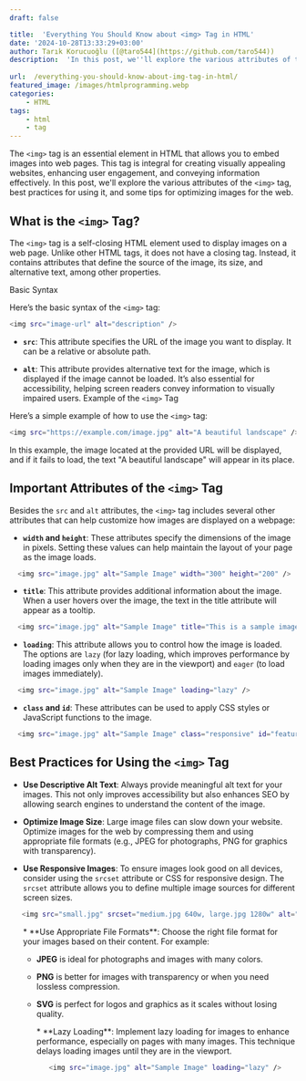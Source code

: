 ```yaml
---
draft: false

title:  'Everything You Should Know about <img> Tag in HTML'
date: '2024-10-28T13:33:29+03:00'
author: Tarık Korucuoğlu ([@taro544](https://github.com/taro544))
description:  'In this post, we''ll explore the various attributes of the "<img>" tag, best practices for using it, and some tips for optimizing images for the web.' 
 
url:  /everything-you-should-know-about-img-tag-in-html/
featured_image: /images/htmlprogramming.webp
categories:
    - HTML
tags:
    - html
    - tag
---
```

The `<img>` tag is an essential element in HTML that allows you to embed images into web pages. This tag is integral for creating visually appealing websites, enhancing user engagement, and conveying information effectively. In this post, we'll explore the various attributes of the `<img>` tag, best practices for using it, and some tips for optimizing images for the web.

## What is the `<img>` Tag?

The `<img>` tag is a self-closing HTML element used to display images on a web page. Unlike other HTML tags, it does not have a closing tag. Instead, it contains attributes that define the source of the image, its size, and alternative text, among other properties.

Basic Syntax

Here’s the basic syntax of the `<img>` tag:
```bash
<img src="image-url" alt="description" />
```
* **`src`**: This attribute specifies the URL of the image you want to display. It can be a relative or absolute path.

* **`alt`**: This attribute provides alternative text for the image, which is displayed if the image cannot be loaded. It’s also essential for accessibility, helping screen readers convey information to visually impaired users.
Example of the `<img>` Tag

Here’s a simple example of how to use the `<img>` tag:
```bash
<img src="https://example.com/image.jpg" alt="A beautiful landscape" />
```

In this example, the image located at the provided URL will be displayed, and if it fails to load, the text "A beautiful landscape" will appear in its place.

## Important Attributes of the `<img>` Tag

Besides the `src` and `alt` attributes, the `<img>` tag includes several other attributes that can help customize how images are displayed on a webpage:
* **`width` and `height`**: These attributes specify the dimensions of the image in pixels. Setting these values can help maintain the layout of your page as the image loads.

```bash
  <img src="image.jpg" alt="Sample Image" width="300" height="200" />
```
* **`title`**: This attribute provides additional information about the image. When a user hovers over the image, the text in the title attribute will appear as a tooltip.

```bash
  <img src="image.jpg" alt="Sample Image" title="This is a sample image." />
```
* **`loading`**: This attribute allows you to control how the image is loaded. The options are `lazy` (for lazy loading, which improves performance by loading images only when they are in the viewport) and `eager` (to load images immediately).

```bash
  <img src="image.jpg" alt="Sample Image" loading="lazy" />
```
* **`class` and `id`**: These attributes can be used to apply CSS styles or JavaScript functions to the image.

```bash
  <img src="image.jpg" alt="Sample Image" class="responsive" id="featured-image" />
```

## Best Practices for Using the `<img>` Tag
* **Use Descriptive Alt Text**: Always provide meaningful alt text for your images. This not only improves accessibility but also enhances SEO by allowing search engines to understand the content of the image.

* **Optimize Image Size**: Large image files can slow down your website. Optimize images for the web by compressing them and using appropriate file formats (e.g., JPEG for photographs, PNG for graphics with transparency).

* **Use Responsive Images**: To ensure images look good on all devices, consider using the `srcset` attribute or CSS for responsive design. The `srcset` attribute allows you to define multiple image sources for different screen sizes.

```bash
   <img src="small.jpg" srcset="medium.jpg 640w, large.jpg 1280w" alt="A responsive image" />
```
<!-- wp:list {"ordered":true,"start":4} -->
<ol start="4" class="wp-block-list">* **Use Appropriate File Formats**: Choose the right file format for your images based on their content. For example:

* **JPEG** is ideal for photographs and images with many colors.

* **PNG** is better for images with transparency or when you need lossless compression.

* **SVG** is perfect for logos and graphics as it scales without losing quality.

<!-- wp:list {"ordered":true,"start":4} -->
<ol start="4" class="wp-block-list">* **Lazy Loading**: Implement lazy loading for images to enhance performance, especially on pages with many images. This technique delays loading images until they are in the viewport.

```bash
   <img src="image.jpg" alt="Sample Image" loading="lazy" />
```

## 
